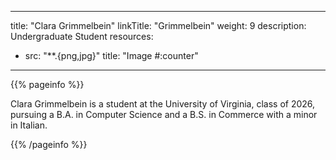 ---
title: "Clara Grimmelbein"
linkTitle: "Grimmelbein"
weight: 9
description: Undergraduate Student 
resources:
- src: "**.{png,jpg}"
  title: "Image #:counter"
------

{{% pageinfo %}}

Clara Grimmelbein is a student at the University of Virginia, class of
2026, pursuing a B.A. in Computer Science and a B.S. in Commerce with
a minor in Italian.

{{% /pageinfo %}}



